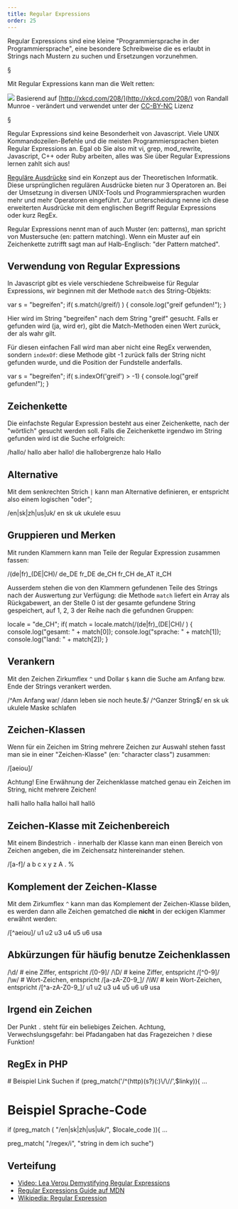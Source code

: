 ```yaml
---
title: Regular Expressions
order: 25
---
```


Regular Expressions sind eine kleine "Programmiersprache in der Programmiersprache",
eine besondere Schreibweise die es erlaubt in Strings nach Mustern zu suchen
und Ersetzungen vorzunehmen.  

§

Mit Regular Expressions kann man die Welt retten:

![](/images/regex-hero.png)
Basierend auf [http://xkcd.com/208/](http://xkcd.com/208/) von Randall Munroe - verändert und verwendet unter der [CC-BY-NC](http://creativecommons.org/licenses/by-nc/2.5/) Lizenz

§

Regular Expressions sind keine Besonderheit von Javascript. Viele UNIX Kommandozeilen-Befehle
und die meisten Programmiersprachen bieten Regular Expressions an.  Egal ob Sie also mit vi, grep, mod_rewrite,
Javascript, C++ oder Ruby arbeiten, alles was Sie über Regular Expressions lernen
zahlt sich aus!

[Reguläre Ausdrücke](http://de.wikipedia.org/wiki/Regul%C3%A4rer_Ausdruck) sind 
ein Konzept aus der Theoretischen Informatik. Diese ursprünglichen regulären Ausdrücke
bieten nur 3 Operatoren an.  Bei der Umsetzung in diversen UNIX-Tools und Programmiersprachen
wurden mehr und mehr Operatoren eingeführt. Zur unterscheidung nenne ich diese
erweiterten Ausdrücke mit dem englischen Begriff Regular Expressions oder kurz RegEx.

Regular Expressions nennt man of auch Muster (en: patterns), man spricht von
Mustersuche (en: pattern matching). Wenn ein Muster auf ein Zeichenkette zutrifft
sagt man auf Halb-Englisch: "der Pattern matched".

## Verwendung von Regular Expressions

In Javascript gibt es viele verschiedene Schreibweise für Regular Expressions,
wir beginnen mit der Methode `match` des String-Objekts:

<javascript caption="match">
var s = "begreifen";
if( s.match(/greif/) ) {
  console.log("greif gefunden!");
}
</javascript>

Hier wird im String "begreifen" nach dem String "greif" gesucht.
Falls er gefunden wird (ja, wird er), gibt die Match-Methoden einen
Wert zurück, der als wahr gilt.  

Für diesen einfachen Fall wird man aber nicht eine RegEx verwenden,
sondern `indexOf`: diese Methode gibt -1 zurück falls der String
nicht gefunden wurde, und die Position der Fundstelle anderfalls.

<javascript caption="match">
var s = "begreifen";
if( s.indexOf('greif') > -1) {
  console.log("greif gefunden!");
}
</javascript>


## Zeichenkette

Die einfachste Regular Expression besteht aus einer
Zeichenkette, nach der "wörtlich" gesucht werden soll.
Falls die Zeichenkette irgendwo im String gefunden wird
ist die Suche erfolgreich:

<javascript>
/hallo/
</javascript>


<patterntester name="hallo" pattern="hallo">
hallo
aber hallo!
die hallobergrenze
halo
Hallo
</patterntester>

## Alternative

Mit dem senkrechten Strich `|`  kann man Alternative definieren, er
entspricht also einem logischen "oder";

<javascript>
/en|sk|zh|us|uk/
</javascript>

<patterntester name="Länder" pattern="en|sk|zh|us|uk">
en
sk
uk
ukulele
esuu
</patterntester>

## Gruppieren und Merken

Mit runden Klammern kann man Teile der Regular Expression zusammen fassen:

<javascript>
/(de|fr)_(DE|CH)/
</javascript>

<patterntester name="locale" pattern="(de|fr)_(DE|CH)">
de_DE
fr_DE
de_CH
fr_CH
de_AT
it_CH
</patterntester>

Ausserdem stehen die von den Klammern gefundenen Teile des
Strings nach der Auswertung zur Verfügung: die Methode `match`
liefert ein Array als Rückgabewert, an der Stelle 0 ist der
gesamte gefundene String gespeichert, auf 1, 2, 3 der Reihe
nach die gefundnen Gruppen:

<javascript>
locale = "de_CH";
if( match = locale.match(/(de|fr)_(DE|CH)/ ) {
  console.log("gesamt:  " + match[0]);
  console.log("sprache: " + match[1]);
  console.log("land:    " + match[2]);
}
</javascript>

## Verankern

Mit den Zeichen Zirkumflex `^` und Dollar `$` kann die Suche am
Anfang bzw. Ende der Strings verankert werden.

<javascript>
/^Am Anfang war/
/dann leben sie noch heute.$/
/^Ganzer String$/
</javascript>

<patterntester name="countries" pattern="^(en|sk|us|uk)$">
en
sk
uk
ukulele
Maske
schlafen
</patterntester>

## Zeichen-Klassen

Wenn für ein Zeichen im String mehrere Zeichen zur
Auswahl stehen fasst man sie in einer "Zeichen-Klasse" (en: "character class") zusammen:

<javascript>
/[aeiou]/
</javascript>

Achtung!  Eine Erwähnung der Zeichenklasse matched genau ein Zeichen im String, nicht mehrere Zeichen!

<patterntester name="hallos" pattern="hall[oia]">
halli
hallo
halla
halloi
hall
hallö
</patterntester>

## Zeichen-Klasse mit Zeichenbereich

Mit einem Bindestrich `-` innerhalb der Klasse kann
man einen Bereich von Zeichen angeben, die im Zeichensatz hintereinander
stehen.

<javascript>
/[a-f]/
</javascript>


<patterntester name="buchstaben" pattern="[a-z]">
a
b
c
x
y
z
A
.
%
</patterntester>

## Komplement der Zeichen-Klasse

Mit dem Zirkumflex `^` kann man das Komplement der Zeichen-Klasse bilden,
es werden dann alle Zeichen gematched die **nicht** in der eckigen
Klammer erwähnt werden:

<javascript>
/[^aeiou]/
</javascript>


<patterntester name="U-Bahnen" pattern="u[^1234]">
u1
u2
u3
u4
u5
u6
usa
</patterntester>


## Abkürzungen für häufig benutze Zeichenklassen

<javascript>
/\d/      # eine Ziffer, entspricht /[0-9]/
/\D/      # keine Ziffer, entspricht /[^0-9]/
/\w/      # Wort-Zeichen, entspricht /[a-zA-Z0-9_]/
/\W/      # kein Wort-Zeichen, entspricht /[^a-zA-Z0-9_]/
</javascript>


<patterntester name="U-Bahnen" pattern="u\d">
u1
u2
u3
u4
u5
u6
u9
usa
</patterntester>

## Irgend ein Zeichen

Der Punkt `.` steht für ein beliebiges Zeichen.  Achtung, Verwechslungsgefahr:
bei Pfadangaben hat das Fragezeichen `?` diese Funktion!


## RegEx in PHP

<php caption="RegEx Beispiel-Code aus Wordpress Plugins">
# Beispiel Link Suchen
if (preg_match('/^(http)(s?)(:)\/\//',$linky)){ ...

# Beispiel Sprache-Code
if (preg_match ( "/en|sk|zh|us|uk/", $locale_code )){ ...
</php>


<php caption="Suchen mit RegEx in PHP">
preg_match( "/regex/i", "string in dem ich suche") 
</php>


## Verteifung

* [Video: Lea Verou Demystifying Regular Expressions](http://www.youtube.com/watch?v=EkluES9Rvak)
* [Regular Expressions Guide auf MDN](https://developer.mozilla.org/en-US/docs/JavaScript/Guide/Regular_Expressions)
* [Wikipedia: Regular Expression](http://de.wikipedia.org/wiki/Regular_Expression)
